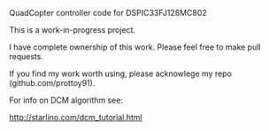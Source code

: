 QuadCopter controller code for DSPIC33FJ128MC802

This is a work-in-progress project.

I have complete ownership of this work. Please feel free to make pull requests. 

If you find my work worth using, please acknowlege my repo (github.com/prottoy91).

For info on DCM algorithm see:

http://starlino.com/dcm_tutorial.html

